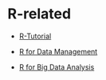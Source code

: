 # R-related
- [R-Tutorial](./R-Tutorial/index.html)
- [R for Data Management](./R-for-Data-Management)

- [R for Big Data Analysis](./R-for-BigData-Analysis)